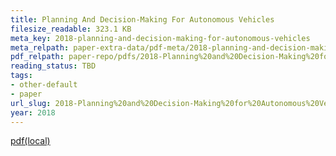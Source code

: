 ```yaml
---
title: Planning And Decision-Making For Autonomous Vehicles
filesize_readable: 323.1 KB
meta_key: 2018-planning-and-decision-making-for-autonomous-vehicles
meta_relpath: paper-extra-data/pdf-meta/2018-planning-and-decision-making-for-autonomous-vehicles.yaml
pdf_relpath: paper-repo/pdfs/2018-Planning%20and%20Decision-Making%20for%20Autonomous%20Vehicles.pdf
reading_status: TBD
tags:
- other-default
- paper
url_slug: 2018-Planning%20and%20Decision-Making%20for%20Autonomous%20Vehicles
year: 2018
---
```


[pdf(local)](../../paper-repo/pdfs/2018-Planning%20and%20Decision-Making%20for%20Autonomous%20Vehicles.pdf)
